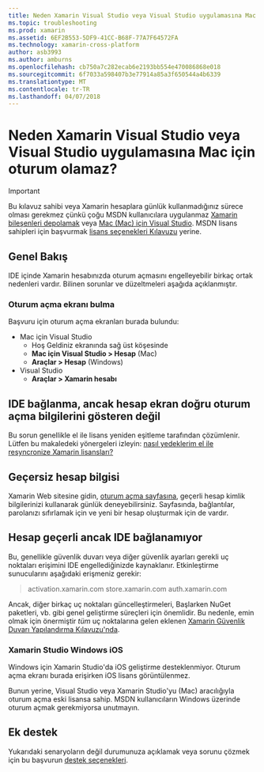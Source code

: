 ```yaml
---
title: Neden Xamarin Visual Studio veya Visual Studio uygulamasına Mac için oturum olamaz?
ms.topic: troubleshooting
ms.prod: xamarin
ms.assetid: 6EF2B553-5DF9-41CC-B68F-77A7F64572FA
ms.technology: xamarin-cross-platform
author: asb3993
ms.author: amburns
ms.openlocfilehash: cb750a7c282ecab6e2193bb554e470086868e018
ms.sourcegitcommit: 6f7033a598407b3e77914a85a3f650544a4b6339
ms.translationtype: MT
ms.contentlocale: tr-TR
ms.lasthandoff: 04/07/2018
---
```

# <a name="why-cant-i-log-into-xamarin-in-visual-studio-or-visual-studio-for-mac"></a>Neden Xamarin Visual Studio veya Visual Studio uygulamasına Mac için oturum olamaz?

> [!IMPORTANT]
> Bu kılavuz sahibi veya Xamarin hesaplara günlük kullanmadığınız sürece olması gerekmez çünkü çoğu MSDN kullanıcılara uygulanmaz [Xamarin bileşenleri depolamak](https://components.xamarin.com/) veya [Mac (Mac) için Visual Studio](~/cross-platform/get-started/requirements.md). MSDN lisans sahipleri için başvurmak [lisans seçenekleri Kılavuzu](~/cross-platform/get-started/requirements.md) yerine.



## <a name="overview"></a>Genel Bakış
IDE içinde Xamarin hesabınızda oturum açmasını engelleyebilir birkaç ortak nedenleri vardır. Bilinen sorunlar ve düzeltmeleri aşağıda açıklanmıştır.

### <a name="finding-the-login-screen"></a>Oturum açma ekranı bulma

Başvuru için oturum açma ekranları burada bulundu:

- Mac için Visual Studio
   - Hoş Geldiniz ekranında sağ üst köşesinde
   - **Mac için Visual Studio > Hesap** (Mac)
   - **Araçlar > Hesap** (Windows)
- Visual Studio
   - **Araçlar > Xamarin hesabı**

## <a name="the-ide-is-connecting-but-the-account-screen-isnt-showing-correct-login-information"></a>IDE bağlanma, ancak hesap ekran doğru oturum açma bilgilerini gösteren değil

Bu sorun genellikle el ile lisans yeniden eşitleme tarafından çözümlenir.
Lütfen bu makaledeki yönergeleri izleyin: [nasıl yedeklerim el ile resyncronize Xamarin lisansları?](~/cross-platform/troubleshooting/legacy-licenses/resync-licenses.md)

## <a name="invalid-account-information"></a>Geçersiz hesap bilgisi

Xamarin Web sitesine gidin, [oturum açma sayfasına](https://store.xamarin.com/Login?from=%2faccount%2f), geçerli hesap kimlik bilgilerinizi kullanarak günlük deneyebilirsiniz.
Sayfasında, bağlantılar, parolanızı sıfırlamak için ve yeni bir hesap oluşturmak için de vardır.

## <a name="account-is-valid-but-the-ide-cant-connect"></a>Hesap geçerli ancak IDE bağlanamıyor

Bu, genellikle güvenlik duvarı veya diğer güvenlik ayarları gerekli uç noktaları erişimini IDE engellediğinizde kaynaklanır.
Etkinleştirme sunucularını aşağıdaki erişmeniz gerekir:

> activation.xamarin.com store.xamarin.com auth.xamarin.com

Ancak, diğer birkaç uç noktaları güncelleştirmeleri, Başlarken NuGet paketleri, vb. gibi genel geliştirme süreçleri için önemlidir. Bu nedenle, emin olmak için önermiştir *tüm* uç noktalarına gelen eklenen [Xamarin Güvenlik Duvarı Yapılandırma Kılavuzu'nda](~/cross-platform/get-started/installation/firewall.md).

### <a name="ios-in-xamarin-studio-windows"></a>Xamarin Studio Windows iOS
Windows için Xamarin Studio'da iOS geliştirme desteklenmiyor. Oturum açma ekranı burada erişirken iOS lisans görüntülenmez.

Bunun yerine, Visual Studio veya Xamarin Studio'yu (Mac) aracılığıyla oturum açma eski lisansa sahip. MSDN kullanıcıların Windows üzerinde oturum açmak gerekmiyorsa unutmayın.

## <a name="additional-support"></a>Ek destek

Yukarıdaki senaryoların değil durumunuza açıklamak veya sorunu çözmek için bu başvurun [destek seçenekleri](https://www.xamarin.com/support).
